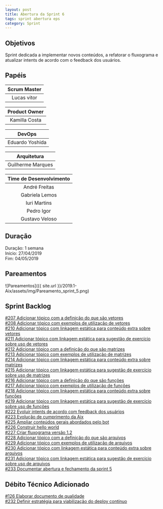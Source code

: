 ```yaml
---
layout: post
title: Abertura da Sprint 6
tags: sprint abertura eps
category: Sprint
---
```


## Objetivos

Sprint dedicada a implementar novos conteúdos, a refatorar o fluxograma e atualizar intents de acordo com o feedback dos usuários.

## Papéis

| **Scrum Master**|
|:--:|
|Lucas vitor|

|**Product Owner**|
|:--:|
|Kamilla Costa|

|**DevOps**|
|:--:|
|Eduardo Yoshida|

|**Arquitetura**|
|:--:|
|Guilherme Marques|

| Time de Desenvolvimento |
|:--:|
|André Freitas|
|Gabriela Lemos|
|Iuri Martins|
|Pedro Igor|
|Gustavo Veloso|

## Duração

Duração: 1 semana<br>
Início: 27/04/2019<br>
Fim: 04/05/2019

<!--more-->

## Pareamentos

![Pareamentos]({{ site.url }}/2019.1-Aix/assets/img/Pareamento_sprint_5.png)

## Sprint Backlog

[#207 Adicionar tópico com a definição do que são vetores](https://api.github.com/repos/fga-eps-mds/2019.1-Aix/issues/207)<br>
[#208 Adicionar tópico com exemplos de utilização de vetores](https://api.github.com/repos/fga-eps-mds/2019.1-Aix/issues/208)<br>
[#210 Adicionar tópico com linkagem estática para conteúdo extra sobre vetores](https://api.github.com/repos/fga-eps-mds/2019.1-Aix/issues/210)<br>
[#211 Adicionar tópico com linkagem estática para sugestão de exercício sobre uso de vetores](https://api.github.com/repos/fga-eps-mds/2019.1-Aix/issues/211)<br>
[#212 Adicionar tópico com a definição do que são matrizes](https://api.github.com/repos/fga-eps-mds/2019.1-Aix/issues/212)<br>
[#213 Adicionar tópico com exemplos de utilização de matrizes](https://api.github.com/repos/fga-eps-mds/2019.1-Aix/issues/213)<br>
[#214 Adicionar tópico com linkagem estática para conteúdo extra sobre matrizes](https://api.github.com/repos/fga-eps-mds/2019.1-Aix/issues/214)<br>
[#215 Adicionar tópico com linkagem estática para sugestão de exercício sobre uso de matrizes](https://api.github.com/repos/fga-eps-mds/2019.1-Aix/issues/215)<br>
[#216 Adicionar tópico com a definição do que são funções](https://api.github.com/repos/fga-eps-mds/2019.1-Aix/issues/216)<br>
[#217 Adicionar tópico com exemplos de utilização de funções](https://api.github.com/repos/fga-eps-mds/2019.1-Aix/issues/217)<br>
[#218 Adicionar tópico com linkagem estática para conteúdo extra sobre funções](https://api.github.com/repos/fga-eps-mds/2019.1-Aix/issues/218)<br>
[#219 Adicionar tópico com linkagem estática para sugestão de exercício sobre uso de funções](https://api.github.com/repos/fga-eps-mds/2019.1-Aix/issues/219)<br>
[#222 Evoluir intents de acordo com feedback dos usuários](https://api.github.com/repos/fga-eps-mds/2019.1-Aix/issues/222)<br>
[#223 Evolução de cumprimento da Aix](https://api.github.com/repos/fga-eps-mds/2019.1-Aix/issues/223)<br>
[#225 Ampliar conteúdos gerais abordados pelo bot](https://api.github.com/repos/fga-eps-mds/2019.1-Aix/issues/225)<br>
[#226 Construir hello world](https://api.github.com/repos/fga-eps-mds/2019.1-Aix/issues/226)<br>
[#227 Criar fluxograma versão 1.2](https://api.github.com/repos/fga-eps-mds/2019.1-Aix/issues/227)<br>
[#228 Adicionar tópico com a definição do que são arquivos](https://api.github.com/repos/fga-eps-mds/2019.1-Aix/issues/228)<br>
[#229 Adicionar tópico com exemplos de utilização de arquivos](https://api.github.com/repos/fga-eps-mds/2019.1-Aix/issues/229)<br>
[#230 Adicionar tópico com linkagem estática para conteúdo extra sobre arquivos](https://api.github.com/repos/fga-eps-mds/2019.1-Aix/issues/230)<br>
[#231 Adicionar tópico com linkagem estática para sugestão de exercício sobre uso de arquivos](https://api.github.com/repos/fga-eps-mds/2019.1-Aix/issues/231)<br>
[#233 Documentar abertura e fechamento da sprint 5](https://api.github.com/repos/fga-eps-mds/2019.1-Aix/issues/233)<br>

## Débito Técnico Adicionado

[#126 Elaborar documento de qualidade](https://api.github.com/repos/fga-eps-mds/2019.1-Aix/issues/126)<br>
[#232 Definir estratégia para viabilização do deploy contínuo](https://api.github.com/repos/fga-eps-mds/2019.1-Aix/issues/137)<br>
